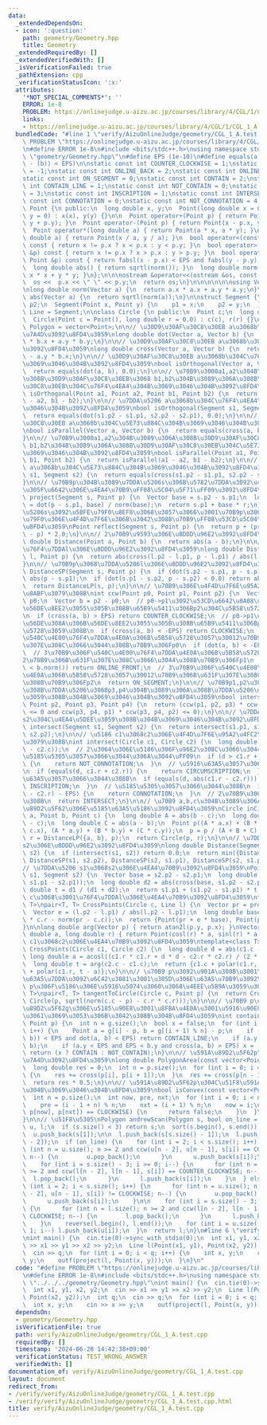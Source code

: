 ```yaml
---
data:
  _extendedDependsOn:
  - icon: ':question:'
    path: geometry/Geometry.hpp
    title: Geometry
  _extendedRequiredBy: []
  _extendedVerifiedWith: []
  _isVerificationFailed: true
  _pathExtension: cpp
  _verificationStatusIcon: ':x:'
  attributes:
    '*NOT_SPECIAL_COMMENTS*': ''
    ERROR: 1e-8
    PROBLEM: https://onlinejudge.u-aizu.ac.jp/courses/library/4/CGL/1/CGL_1_A
    links:
    - https://onlinejudge.u-aizu.ac.jp/courses/library/4/CGL/1/CGL_1_A
  bundledCode: "#line 1 \"verify/AizuOnlineJudge/geometry/CGL_1_A.test.cpp\"\n#define\
    \ PROBLEM \"https://onlinejudge.u-aizu.ac.jp/courses/library/4/CGL/1/CGL_1_A\"\
    \n#define ERROR 1e-8\n#include <bits/stdc++.h>\nusing namespace std;\n#line 2\
    \ \"geometry/Geometry.hpp\"\n#define EPS (1e-10)\n#define equals(a, b) (fabsl((a)\
    \ - (b)) < EPS)\n\nstatic const int COUNTER_CLOCKWISE = 1;\nstatic const int CLOCKWISE\
    \ = -1;\nstatic const int ONLINE_BACK = 2;\nstatic const int ONLINE_FRONT = -2;\n\
    static const int ON_SEGMENT = 0;\nstatic const int CONTAIN = 2;\nstatic const\
    \ int CONTAIN_LINE = 1;\nstatic const int NOT_CONTAIN = 0;\nstatic const int CIRCUMSCRIPTION\
    \ = 3;\nstatic const int INSCRIPTION = 1;\nstatic const int INTERSECT = 2;\nstatic\
    \ const int CONNOTATION = 0;\nstatic const int NOT_CONNOTATION = 4;\n\nstruct\
    \ Point {\n public:\n  long double x, y;\n  Point(long double x = 0, long double\
    \ y = 0) : x(x), y(y) {}\n\n  Point operator+(Point p) { return Point(x + p.x,\
    \ y + p.y); }\n  Point operator-(Point p) { return Point(x - p.x, y - p.y); }\n\
    \  Point operator*(long double a) { return Point(a * x, a * y); }\n  Point operator/(long\
    \ double a) { return Point(x / a, y / a); }\n  bool operator<(const Point &p)\
    \ const { return x != p.x ? x < p.x : y < p.y; }\n  bool operator>(const Point\
    \ &p) const { return x != p.x ? x > p.x : y > p.y; }\n  bool operator==(const\
    \ Point &p) const { return fabsl(x - p.x) < EPS and fabsl(y - p.y) < EPS; }\n\n\
    \  long double abs() { return sqrtl(norm()); }\n  long double norm() { return\
    \ x * x + y * y; }\n};\n\n\nostream &operator<<(ostream &os, const Point &p) {\n\
    \  os <<  p.x << \" \" << p.y;\n  return os;\n}\n\n\n\n\n\nusing Vector = Point;\n\
    \nlong double norm(Vector a) {\n  return a.x * a.x + a.y * a.y;\n}\n\nlong double\
    \ abs(Vector a) {\n  return sqrtl(norm(a));\n}\n\nstruct Segment {\n  Point p1,\
    \ p2;\n  Segment(Point x, Point y) {\n    p1 = x;\n    p2 = y;\n  }\n};\n\nusing\
    \ Line = Segment;\n\nclass Circle {\n public:\n  Point c;\n  long double r;\n\
    \  Circle(Point c = Point(), long double r = 0.0) : c(c), r(r) {}\n};\n\nusing\
    \ Polygon = vector<Point>;\n\n// \u30D9\u30AF\u30C8\u30EB a\u3068b\u306E\u5185\
    \u7A4D\u3092\u8FD4\u3059\nlong double dot(Vector a, Vector b) {\n  return a.x\
    \ * b.x + a.y * b.y;\n}\n\n// \u30D9\u30AF\u30C8\u30EB a\u3068b\u306E\u5916\u7A4D\
    \u3092\u8FD4\u3059\nlong double cross(Vector a, Vector b) {\n  return a.x * b.y\
    \ - a.y * b.x;\n}\n\n// \u30D9\u30AF\u30C8\u30EB a\u3068b\u304C\u76F4\u4EA4\u304B\
    \u3069\u3046\u304B\u3092\u8FD4\u3059\nbool isOrthogonal(Vector a, Vector b) {\n\
    \  return equals(dot(a, b), 0.0);\n}\n\n// \u70B9\u3000a1,a2\u304B\u3089\u306A\
    \u308B\u30D9\u30AF\u30C8\u30EB\u3068 b1,b2\u304B\u3089\u306A\u308B\u30D9\u30AF\
    \u30C8\u30EB\u304C\u76F4\u4EA4\u304B\u3069\u3046\u304B\u3092\u8FD4\u3059\nbool\
    \ isOrthogonal(Point a1, Point a2, Point b1, Point b2) {\n  return isOrthogonal(a1\
    \ - a2, b1 - b2);\n}\n\n// \u7DDA\u5206 a\u3068b\u304C\u76F4\u4EA4\u304B\u3069\
    \u3046\u304B\u3092\u8FD4\u3059\nbool isOrthogonal(Segment s1, Segment s2) {\n\
    \  return equals(dot(s1.p2 - s1.p1, s2.p2 - s2.p1), 0.0);\n}\n\n// \u30D9\u30AF\
    \u30C8\u30EB a\u3068b\u304C\u5E73\u884C\u304B\u3069\u3046\u304B\u3092\u8FD4\u3059\
    \nbool isParallel(Vector a, Vector b) {\n  return equals(cross(a, b), 0.0);\n\
    }\n\n// \u70B9\u3000a1,a2\u304B\u3089\u306A\u308B\u30D9\u30AF\u30C8\u30EB\u3068\
    \ b1,b2\u304B\u3089\u306A\u308B\u30D9\u30AF\u30C8\u30EB\u304C\u5E73\u884C\u304B\
    \u3069\u3046\u304B\u3092\u8FD4\u3059\nbool isParallel(Point a1, Point a2, Point\
    \ b1, Point b2) {\n  return isParallel(a1 - a2, b1 - b2);\n}\n\n// \u7DDA\u5206\
    \ a\u3068b\u304C\u5E73\u884C\u304B\u3069\u3046\u304B\u3092\u8FD4\u3059\nbool isParallel(Segment\
    \ s1, Segment s2) {\n  return equals(cross(s1.p2 - s1.p1, s2.p2 - s2.p1), 0.0);\n\
    }\n\n// \u70B9p\u304B\u3089\u7DDA\u5206s\u306B\u5782\u7DDA\u3092\u4E0B\u308D\u3057\
    \u305F\u6642\u306E\u4EA4\u70B9\uFF08\u5C04\u5F71\uFF09\u3092\u8FD4\u3059\nPoint\
    \ project(Segment s, Point p) {\n  Vector base = s.p2 - s.p1;\n  long double r\
    \ = dot(p - s.p1, base) / norm(base);\n  return s.p1 + base * r;\n}\n\n// \u7DDA\
    \u5206s\u3092\u5BFE\u79F0\u8EF8\u3068\u3057\u3066\u3001\u70B9p\u3068\u7DDA\u5BFE\
    \u79F0\u306E\u4F4D\u7F6E\u306B\u3042\u308B\u70B9\uFF08\u53CD\u5C04\uFF09\u3092\
    \u8FD4\u3059\nPoint reflect(Segment s, Point p) {\n  return p + (project(s, p)\
    \ - p) * 2.0;\n}\n\n// 2\u70B9\u9593\u306E\u8DDD\u96E2\u3092\u8FD4\u3059\nlong\
    \ double Distance(Point a, Point b) {\n  return abs(a - b);\n}\n\n// \u70B9p\u3068\
    \u76F4\u7DDAl\u306E\u8DDD\u96E2\u3092\u8FD4\u3059\nlong double DistanceLP(Line\
    \ l, Point p) {\n  return abs(cross(l.p2 - l.p1, p - l.p1) / abs(l.p2 - l.p1));\n\
    }\n\n// \u70B9p\u3068\u7DDA\u5206l\u306E\u8DDD\u96E2\u3092\u8FD4\u3059\nlong double\
    \ DistanceSP(Segment s, Point p) {\n  if (dot(s.p2 - s.p1, p - s.p1) < 0.0) return\
    \ abs(p - s.p1);\n  if (dot(s.p1 - s.p2, p - s.p2) < 0.0) return abs(p - s.p2);\n\
    \  return DistanceLP(s, p);\n}\n\n// \u70B9\u306E\u4F4D\u7F6E\u95A2\u4FC2\u3092\
    \u8ABF\u3079\u308B\nint ccw(Point p0, Point p1, Point p2) {\n  Vector a = p1 -\
    \ p0;\n  Vector b = p2 - p0;\n  // p0->p1\u3092\u53CD\u6642\u8A08\u56DE\u308A\u306B\
    \u56DE\u8EE2\u3055\u305B\u308B\u65B9\u5411\u306Bp2\u304C\u5B58\u5728\u3059\u308B\
    \n  if (cross(a, b) > EPS) return COUNTER_CLOCKWISE;\n  // p0->p1\u3092\u6642\u8A08\
    \u56DE\u308A\u306B\u56DE\u8EE2\u3055\u305B\u308B\u65B9\u5411\u306Bp2\u304C\u5B58\
    \u5728\u3059\u308B\n  if (cross(a, b) < -EPS) return CLOCKWISE;\n  // 3\u70B9\u306F\
    \u540C\u4E00\u76F4\u7DDA\u4E0A\u306B\u5B58\u5728\u3057\u30012\u70B9\u306B\u631F\
    \u307E\u308C\u3066\u3044\u308B\u70B9\u306Fp0\n  if (dot(a, b) < -EPS) return ONLINE_BACK;\n\
    \  // 3\u70B9\u306F\u540C\u4E00\u76F4\u7DDA\u4E0A\u306B\u5B58\u5728\u3057\u3001\
    2\u70B9\u306B\u631F\u307E\u308C\u3066\u3044\u308B\u70B9\u306Fp1\n  if (a.norm()\
    \ < b.norm()) return ONLINE_FRONT;\n  // 3\u70B9\u306F\u540C\u4E00\u76F4\u7DDA\
    \u4E0A\u306B\u5B58\u5728\u3057\u30012\u70B9\u306B\u631F\u307E\u308C\u3066\u3044\
    \u308B\u70B9\u306Fp2\n  return ON_SEGMENT;\n}\n\n// \u70B9p1,p2\u304B\u3089\u306A\
    \u308B\u7DDA\u5206\u3068p3,p4\u304B\u3089\u306A\u308B\u7DDA\u5206\u304C\u4EA4\u5DEE\
    \u3059\u308B\u304B\u3069\u3046\u304B\u3092\u8FD4\u3059\nbool intersect(Point p1,\
    \ Point p2, Point p3, Point p4) {\n  return (ccw(p1, p2, p3) * ccw(p1, p2, p4)\
    \ <= 0 and ccw(p3, p4, p1) * ccw(p3, p4, p2) <= 0);\n}\n\n// \u7DDA\u5206 s1\u3068\
    s2\u304C\u4EA4\u5DEE\u3059\u308B\u304B\u3069\u3046\u304B\u3092\u8FD4\u3059\nbool\
    \ intersect(Segment s1, Segment s2) {\n  return intersect(s1.p1, s1.p2, s2.p1,\
    \ s2.p2);\n}\n\n// \u5186 c1\u3068c2\u306E\u4F4D\u7F6E\u95A2\u4FC2\u3092\u8ABF\
    \u3079\u308B\nint intersect(Circle c1, Circle c2) {\n  long double d = abs((c1.c\
    \ - c2.c));\n  // 2\u3064\u306E\u5186\u306F\u96E2\u308C\u3066\u3044\u308B\uFF08\
    \u5185\u5305\u3057\u3066\u3044\u306A\u3044\uFF09\n  if (d > c1.r + c2.r + EPS)\
    \ {\n    return NOT_CONNOTATION;\n  }\n  // \u5916\u63A5\u3057\u3066\u3044\u308B\
    \n  if (equals(d, c1.r + c2.r)) {\n    return CIRCUMSCRIPTION;\n  }\n  // \u5185\
    \u63A5\u3057\u3066\u3044\u308B\n  if (equals(d, abs(c1.r - c2.r))) {\n    return\
    \ INSCRIPTION;\n  }\n  // \u5185\u5305\u3057\u3066\u3044\u308B\n  if (d < abs(c1.r\
    \ - c2.r) - EPS) {\n    return CONNOTATION;\n  }\n  // 2\u70B9\u3067\u4EA4\u308F\
    \u308B\n  return INTERSECT;\n}\n\n// \u70B9 a,b,c\u304B\u3089\u306A\u308B\u4E09\
    \u89D2\u5F62\u306E\u5185\u63A5\u5186\u3092\u8FD4\u3059\nCircle inCircle(Point\
    \ a, Point b, Point c) {\n  long double A = abs(b - c);\n  long double B = abs(a\
    \ - c);\n  long double C = abs(a - b);\n  Point p((A * a.x) + (B * b.x) + (C *\
    \ c.x), (A * a.y) + (B * b.y) + (C * c.y));\n  p = p / (A + B + C);\n  long double\
    \ r = DistanceLP({a, b}, p);\n  return Circle(p, r);\n}\n\n// \u7DDA\u5206 s1\u3068\
    s2\u306E\u8DDD\u96E2\u3092\u8FD4\u3059\nlong double Distance(Segment s1, Segment\
    \ s2) {\n  if (intersect(s1, s2)) return 0.0;\n  return min({DistanceSP(s1, s2.p1),\
    \ DistanceSP(s1, s2.p2), DistanceSP(s2, s1.p1), DistanceSP(s2, s1.p2)});\n}\n\n\
    // \u7DDA\u5206 s1\u3068s2\u306E\u4EA4\u70B9\u3092\u8FD4\u3059\nPoint CrossPoint(Segment\
    \ s1, Segment s2) {\n  Vector base = s2.p2 - s2.p1;\n  long double d1 = abs(cross(base,\
    \ s1.p1 - s2.p1));\n  long double d2 = abs(cross(base, s1.p2 - s2.p1));\n  long\
    \ double t = d1 / (d1 + d2);\n  return s1.p1 + (s1.p2 - s1.p1) * t;\n}\n\n// \u5186\
    \ c\u3068\u3001\u76F4\u7DDAl\u306E\u4EA4\u70B9\u3092\u8FD4\u3059\ntemplate<class\
    \ T>\npair<T, T> CrossPoints(Circle c, Line l) {\n  Vector pr = project(l, c.c);\n\
    \  Vector e = (l.p2 - l.p1) / abs(l.p2 - l.p1);\n  long double base = sqrtl(c.r\
    \ * c.r - norm(pr - c.c));\n  return {Point(pr + e * base), Point(pr - e * base)};\n\
    }\n\nlong double arg(Vector p) { return atan2l(p.y, p.x); }\nVector polar(long\
    \ double a, long double r) { return Point(cosl(r) * a, sinl(r) * a); }\n\n// \u5186\
    \ c1\u3068c2\u306E\u4EA4\u70B9\u3092\u8FD4\u3059\ntemplate<class T>\npair<T, T>\
    \ CrossPoints(Circle c1, Circle c2) {\n  long double d = abs(c1.c - c2.c);\n \
    \ long double a = acosl((c1.r * c1.r + d * d - c2.r * c2.r) / (2 * c1.r * d));\n\
    \  long double t = arg(c2.c - c1.c);\n  return {c1.c + polar(c1.r, t + a), c1.c\
    \ + polar(c1.r, t - a)};\n}\n\n// \u70B9 p\u3092\u901A\u308B\u3001\u5186c\u306E\
    \u63A5\u7DDA\u3092\u6C42\u3081\u3001\u305D\u306E\u63A5\u70B9\u3092\u8FD4\u3059\
    \ p\u306F\u5186\u306E\u5916\u5074\u3060\u3068\u4EEE\u5B9A\u3059\u308B\ntemplate<class\
    \ T>\npair<T, T> tangentToCircle(Circle c, Point p) {\n  return CrossPoints<Point>(c,\
    \ Circle(p, sqrtl(norm(c.c - p) - c.r * c.r)));\n}\n\n// \u70B9 p\u304C\u3001\u591A\
    \u89D2\u5F62g\u306E\u5185\u90E8\u3001\u8FBA\u4E0A\u3001\u5916\u90E8\u306E\u3046\
    \u3061\u3069\u3053\u306B\u3042\u308B\u304B\u8FD4\u3059\nint contains(Polygon g,\
    \ Point p) {\n  int n = g.size();\n  bool x = false;\n  for (int i = 0; i < n;\
    \ i++) {\n    Point a = g[i] - p, b = g[(i + 1) % n] - p;\n    if (abs(cross(a,\
    \ b)) < EPS and dot(a, b) < EPS) return CONTAIN_LINE;\n    if (a.y > b.y) swap(a,\
    \ b);\n    if (a.y < EPS and EPS < b.y and cross(a, b) > EPS) x = !x;\n  }\n \
    \ return (x ? CONTAIN : NOT_CONTAIN);\n}\n\n// \u591A\u89D2\u5F62p\u306E\u9762\
    \u7A4D\u3092\u8FD4\u3059\nlong double PolygonArea(const vector<Point> &p) {\n\
    \  long double res = 0;\n  int n = p.size();\n  for (int i = 0; i < n - 1; i++)\
    \ {\n    res += cross(p[i], p[i + 1]);\n  }\n  res += cross(p[n - 1], p[0]);\n\
    \  return res * 0.5;\n}\n\n// \u591A\u89D2\u5F62p\u304C\u51F8\u591A\u89D2\u5F62\
    \u304B\u3069\u3046\u304B\u8FD4\u3059\nbool isConvex(const vector<Point> &p) {\n\
    \  int n = p.size();\n  int now, pre, nxt;\n  for (int i = 0; i < n; i++) {\n\
    \    pre = (i - 1 + n) % n;\n    nxt = (i + 1) % n;\n    now = i;\n    if (ccw(p[pre],\
    \ p[now], p[nxt]) == CLOCKWISE) {\n      return false;\n    }\n  }\n  return true;\n\
    }\n\n// \u51F8\u5305\nPolygon andrewScan(Polygon s, bool on_line = 0) {\n  Polygon\
    \ u, l;\n  if (s.size() < 3) return s;\n  sort(s.begin(), s.end());\n\n  u.push_back(s[0]);\n\
    \  u.push_back(s[1]);\n\n  l.push_back(s[s.size() - 1]);\n  l.push_back(s[s.size()\
    \ - 2]);\n  if (on_line) {\n    for (int i = 2; i < s.size(); i++) {\n      for\
    \ (int n = u.size(); n >= 2 and ccw(u[n - 2], u[n - 1], s[i]) == COUNTER_CLOCKWISE;\
    \ n--) {\n        u.pop_back();\n      }\n      u.push_back(s[i]);\n    }\n\n\
    \    for (int i = s.size() - 3; i >= 0; i--) {\n      for (int n = l.size(); n\
    \ >= 2 and ccw(l[n - 2], l[n - 1], s[i]) == COUNTER_CLOCKWISE; n--) {\n      \
    \  l.pop_back();\n      }\n      l.push_back(s[i]);\n    }\n  } else {\n    for\
    \ (int i = 2; i < s.size(); i++) {\n      for (int n = u.size(); n >= 2 and ccw(u[n\
    \ - 2], u[n - 1], s[i]) != CLOCKWISE; n--) {\n        u.pop_back();\n      }\n\
    \      u.push_back(s[i]);\n    }\n\n    for (int i = s.size() - 3; i >= 0; i--)\
    \ {\n      for (int n = l.size(); n >= 2 and ccw(l[n - 2], l[n - 1], s[i]) !=\
    \ CLOCKWISE; n--) {\n        l.pop_back();\n      }\n      l.push_back(s[i]);\n\
    \    }\n    reverse(l.begin(), l.end());\n    for (int i = u.size() - 2; i >=\
    \ 1; i--) l.push_back(u[i]);\n  }\n  return l;\n}\n#line 6 \"verify/AizuOnlineJudge/geometry/CGL_1_A.test.cpp\"\
    \nint main() {\n  cin.tie(0)->sync_with_stdio(0);\n  int x1, y1, x2, y2;\n  cin\
    \ >> x1 >> y1 >> x2 >> y2;\n  Line l(Point(x1, y1), Point(x2, y2));\n  int q;\n\
    \  cin >> q;\n  for (int i = 0; i < q; i++) {\n    int x, y;\n    cin >> x >>\
    \ y;\n    outf(project(l, Point(x, y)));\n  }\n}\n"
  code: "#define PROBLEM \"https://onlinejudge.u-aizu.ac.jp/courses/library/4/CGL/1/CGL_1_A\"\
    \n#define ERROR 1e-8\n#include <bits/stdc++.h>\nusing namespace std;\n#include\
    \ \"../../../geometry/Geometry.hpp\"\nint main() {\n  cin.tie(0)->sync_with_stdio(0);\n\
    \  int x1, y1, x2, y2;\n  cin >> x1 >> y1 >> x2 >> y2;\n  Line l(Point(x1, y1),\
    \ Point(x2, y2));\n  int q;\n  cin >> q;\n  for (int i = 0; i < q; i++) {\n  \
    \  int x, y;\n    cin >> x >> y;\n    outf(project(l, Point(x, y)));\n  }\n}\n"
  dependsOn:
  - geometry/Geometry.hpp
  isVerificationFile: true
  path: verify/AizuOnlineJudge/geometry/CGL_1_A.test.cpp
  requiredBy: []
  timestamp: '2024-06-28 14:42:38+09:00'
  verificationStatus: TEST_WRONG_ANSWER
  verifiedWith: []
documentation_of: verify/AizuOnlineJudge/geometry/CGL_1_A.test.cpp
layout: document
redirect_from:
- /verify/verify/AizuOnlineJudge/geometry/CGL_1_A.test.cpp
- /verify/verify/AizuOnlineJudge/geometry/CGL_1_A.test.cpp.html
title: verify/AizuOnlineJudge/geometry/CGL_1_A.test.cpp
---
```

